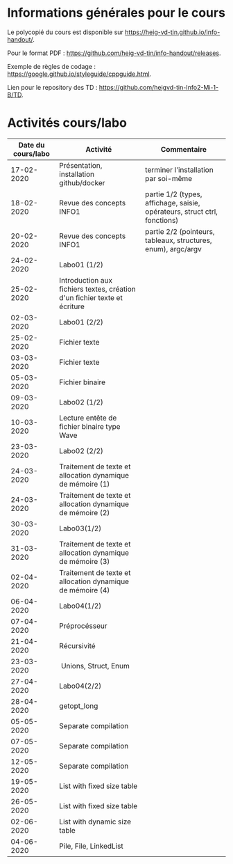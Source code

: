 # Informations générales pour le cours

Le polycopié du cours est disponible sur https://heig-vd-tin.github.io/info-handout/.

Pour le format PDF :  https://github.com/heig-vd-tin/info-handout/releases.

Exemple de règles de codage : https://google.github.io/styleguide/cppguide.html.

Lien pour le repository des TD : https://github.com/heigvd-tin-Info2-Mi-1-B/TD.

# Activités cours/labo
| Date du cours/labo | Activité | Commentaire |
|---|---|---|
|17-02-2020 | Présentation, installation github/docker | terminer l'installation par soi-même |
|18-02-2020 | Revue des concepts INFO1 | partie 1/2 (types, affichage, saisie, opérateurs, struct ctrl, fonctions)|
|20-02-2020 | Revue des concepts INFO1 | partie 2/2 (pointeurs, tableaux, structures, enum), argc/argv |
|24-02-2020 | Labo01 (1/2) |  |
|25-02-2020 | Introduction aux fichiers textes, création d'un fichier texte et écriture |  |
|02-03-2020 | Labo01 (2/2) |  |
|25-02-2020 | Fichier texte |  |
|03-03-2020 | Fichier texte |  |
|05-03-2020 | Fichier binaire |  |
|09-03-2020 | Labo02 (1/2) |  |
|10-03-2020 | Lecture entête de fichier binaire type Wave|  |
|23-03-2020 | Labo02 (2/2) |  |
|24-03-2020 | Traitement de texte et allocation dynamique de mémoire (1)|
|24-03-2020 | Traitement de texte et allocation dynamique de mémoire (2)|
|30-03-2020 | Labo03(1/2) |  |
|31-03-2020 | Traitement de texte et allocation dynamique de mémoire (3)|
|02-04-2020 | Traitement de texte et allocation dynamique de mémoire (4)|
|06-04-2020 | Labo04(1/2) |  |
|07-04-2020 | Préprocésseur |  |
|21-04-2020 | Récursivité |  |
|23-03-2020 | Unions, Struct, Enum |
|27-04-2020 | Labo04(2/2) |  |
|28-04-2020 | getopt_long |  |
| 05-05-2020 | Separate compilation |  
| 07-05-2020 | Separate compilation |  
| 12-05-2020 | Separate compilation |  
| 19-05-2020 | List with fixed size table |  
| 26-05-2020 | List with fixed size table |  
| 02-06-2020 | List with dynamic size table |
| 04-06-2020 | Pile, File, LinkedList |

